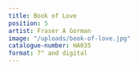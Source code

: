 ```yaml
---
title: Book of Love
position: 5
artist: Fraser A Gorman
image: "/uploads/book-of-love.jpg"
catalogue-number: HA035
format: 7" and digital
---
```


